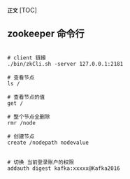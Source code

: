 **`正文`**
[TOC]

## zookeeper 命令行
```shell

# client 链接
./bin/zkCli.sh -server 127.0.0.1:2181

# 查看节点
ls /

# 查看节点的值
get /

# 整个节点全删除
rmr /node

# 创建节点
create /nodepath nodevalue


# 切换 当前登录账户的权限
addauth digest kafka:xxxxx@Kafka2016

```

